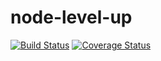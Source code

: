# node-level-up

[![Build Status](https://travis-ci.com/bdushimi/node-level-up.svg?branch=master)](https://travis-ci.com/bdushimi/node-level-up)
[![Coverage Status](https://coveralls.io/repos/github/bdushimi/node-level-up/badge.svg?branch=master)](https://coveralls.io/github/bdushimi/node-level-up?branch=master)
